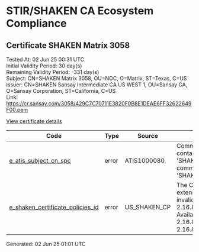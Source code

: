 # STIR/SHAKEN CA Ecosystem Compliance

## Certificate SHAKEN Matrix 3058

Tested At: 02 Jun 25 00:31 UTC\
Initial Validity Period: 30 day(s)\
Remaining Validity Period: -331 day(s)\
Subject: CN=SHAKEN Matrix 3058, OU=NOC, O=Matrix, ST=Texas, C=US\
Issuer: CN=SHAKEN Sansay Intermediate CA US WEST 1, OU=Sansay CA, O=Sansay Corporation, ST=California, C=US\
Link: https://cr.sansay.com/3058/429C7C70711E3820F0B8E1DEAE6FF32622649F00.pem

[View certificate details](https://x509.io/?cert=MIICvjCCAmOgAwIBAgIUQpx8cHEeOCDwuOHerm%2FzJiJknwAwCgYIKoZIzj0EAwIwgYUxCzAJBgNVBAYTAlVTMRMwEQYDVQQIDApDYWxpZm9ybmlhMRswGQYDVQQKDBJTYW5zYXkgQ29ycG9yYXRpb24xEjAQBgNVBAsMCVNhbnNheSBDQTEwMC4GA1UEAwwnU0hBS0VOIFNhbnNheSBJbnRlcm1lZGlhdGUgQ0EgVVMgV0VTVCAxMB4XDTI0MDYwNTIzMTYwOFoXDTI0MDcwNTIzMTYwOFowWTELMAkGA1UEBhMCVVMxDjAMBgNVBAgMBVRleGFzMQ8wDQYDVQQKDAZNYXRyaXgxDDAKBgNVBAsMA05PQzEbMBkGA1UEAwwSU0hBS0VOIE1hdHJpeCAzMDU4MFkwEwYHKoZIzj0CAQYIKoZIzj0DAQcDQgAEzUotEqptZc4M0%2Fx0MfF15yWz8%2Fntg4VDtUOPInSqs1AZUeQf2VfshGFf2LsxKq6gTQRS2LkM%2B79lJYpEztDLyKOB2zCB2DAWBggrBgEFBQcBGgQKMAigBhYEMzA1ODAXBgNVHSAEEDAOMAwGCmCGSAGG%2FwkBAQEwHQYDVR0OBBYEFAJFOlo0TAnsTivHURmXKZS0qDDWMB8GA1UdIwQYMBaAFKzTk%2FVDQ8wKvkVYFxN9knzcwwFGMEcGA1UdHwRAMD4wPKA6oDiGNmh0dHBzOi8vYXV0aGVudGljYXRlLWFwaS5pY29uZWN0aXYuY29tL2Rvd25sb2FkL3YxL2NybDAMBgNVHRMBAf8EAjAAMA4GA1UdDwEB%2FwQEAwIHgDAKBggqhkjOPQQDAgNJADBGAiEAohhr0%2BYjXm0F12YQjBs1HCLMkk6GiK59Ff%2Bcwk%2B6VIwCIQCuXaanoPQfUE8ZQpsprUb%2Bz7niOO4OWYlL%2FqafZB8C7Q%3D%3D)

| Code | Type | Source | Details |
|------|------|--------|---------|
| [e_atis_subject_cn_spc](../../ISSUES/e_atis_subject_cn_spc/README.md) | error | ATIS1000080 | Common name shall contain the text string 'SHAKEN 3058', but common name is 'SHAKEN Matrix 3058' |
| [e_shaken_certificate_policies_id](../../ISSUES/e_shaken_certificate_policies_id/README.md) | error | US_SHAKEN_CP | The Certificate Policies extension contains an invalid OID value: 2.16.840.1.114569.1.1.1. Available OIDs: 2.16.840.1.114569.1.1.3, 2.16.840.1.114569.1.1.4 |


Generated: 02 Jun 25 01:01 UTC